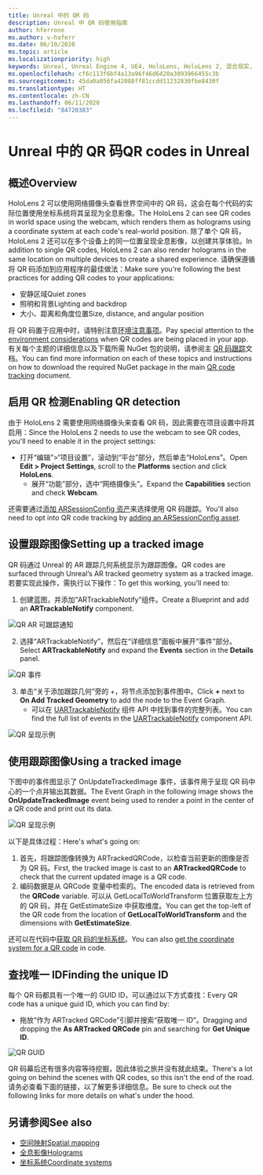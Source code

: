 ```yaml
---
title: Unreal 中的 QR 码
description: Unreal 中 QR 码使用指南
author: hferrone
ms.author: v-haferr
ms.date: 06/10/2020
ms.topic: article
ms.localizationpriority: high
keywords: Unreal, Unreal Engine 4, UE4, HoloLens, HoloLens 2, 混合现实, 开发, 功能, 文档, 指南, 全息影像, qr 码
ms.openlocfilehash: cf6c113f6bf4a13a96f46d6420a3093966455c3b
ms.sourcegitcommit: 45da0a056fa42088ff81ccdd11232830fbe8430f
ms.translationtype: HT
ms.contentlocale: zh-CN
ms.lasthandoff: 06/11/2020
ms.locfileid: "84720383"
---
```

# <a name="qr-codes-in-unreal"></a><span data-ttu-id="05418-104">Unreal 中的 QR 码</span><span class="sxs-lookup"><span data-stu-id="05418-104">QR codes in Unreal</span></span>

## <a name="overview"></a><span data-ttu-id="05418-105">概述</span><span class="sxs-lookup"><span data-stu-id="05418-105">Overview</span></span>

<span data-ttu-id="05418-106">HoloLens 2 可以使用网络摄像头查看世界空间中的 QR 码，这会在每个代码的实际位置使用坐标系统将其呈现为全息影像。</span><span class="sxs-lookup"><span data-stu-id="05418-106">The HoloLens 2 can see QR codes in world space using the webcam, which renders them as holograms using a coordinate system at each code's real-world position.</span></span>  <span data-ttu-id="05418-107">除了单个 QR 码，HoloLens 2 还可以在多个设备上的同一位置呈现全息影像，以创建共享体验。</span><span class="sxs-lookup"><span data-stu-id="05418-107">In addition to single QR codes, HoloLens 2 can also render holograms in the same location on multiple devices to create a shared experience.</span></span> <span data-ttu-id="05418-108">请确保遵循将 QR 码添加到应用程序的最佳做法：</span><span class="sxs-lookup"><span data-stu-id="05418-108">Make sure you're following the best practices for adding QR codes to your applications:</span></span>

- <span data-ttu-id="05418-109">安静区域</span><span class="sxs-lookup"><span data-stu-id="05418-109">Quiet zones</span></span>
- <span data-ttu-id="05418-110">照明和背景</span><span class="sxs-lookup"><span data-stu-id="05418-110">Lighting and backdrop</span></span>
- <span data-ttu-id="05418-111">大小、距离和角度位置</span><span class="sxs-lookup"><span data-stu-id="05418-111">Size, distance, and angular position</span></span>

<span data-ttu-id="05418-112">将 QR 码置于应用中时，请特别注意[环境注意事项](environment-considerations-for-hololens.md)。</span><span class="sxs-lookup"><span data-stu-id="05418-112">Pay special attention to the [environment considerations](environment-considerations-for-hololens.md) when QR codes are being placed in your app.</span></span> <span data-ttu-id="05418-113">有关每个主题的详细信息以及下载所需 NuGet 包的说明，请参阅主 [QR 码跟踪](qr-code-tracking.md)文档。</span><span class="sxs-lookup"><span data-stu-id="05418-113">You can find more information on each of these topics and instructions on how to download the required NuGet package in the main [QR code tracking](qr-code-tracking.md) document.</span></span> 

## <a name="enabling-qr-detection"></a><span data-ttu-id="05418-114">启用 QR 检测</span><span class="sxs-lookup"><span data-stu-id="05418-114">Enabling QR detection</span></span>
<span data-ttu-id="05418-115">由于 HoloLens 2 需要使用网络摄像头来查看 QR 码，因此需要在项目设置中将其启用：</span><span class="sxs-lookup"><span data-stu-id="05418-115">Since the HoloLens 2 needs to use the webcam to see QR codes, you'll need to enable it in the project settings:</span></span>
- <span data-ttu-id="05418-116">打开“编辑”>“项目设置”，滚动到“平台”部分，然后单击“HoloLens”。</span><span class="sxs-lookup"><span data-stu-id="05418-116">Open **Edit > Project Settings**, scroll to the **Platforms** section and click **HoloLens**.</span></span>
    + <span data-ttu-id="05418-117">展开“功能”部分，选中“网络摄像头”。</span><span class="sxs-lookup"><span data-stu-id="05418-117">Expand the **Capabilities** section and check **Webcam**.</span></span>  

<span data-ttu-id="05418-118">还需要通过[添加 ARSessionConfig 资产](https://docs.microsoft.com/windows/mixed-reality/unreal-uxt-ch3#adding-the-session-asset)来选择使用 QR 码跟踪。</span><span class="sxs-lookup"><span data-stu-id="05418-118">You'll also need to opt into QR code tracking by [adding an ARSessionConfig asset](https://docs.microsoft.com/windows/mixed-reality/unreal-uxt-ch3#adding-the-session-asset).</span></span>

## <a name="setting-up-a-tracked-image"></a><span data-ttu-id="05418-119">设置跟踪图像</span><span class="sxs-lookup"><span data-stu-id="05418-119">Setting up a tracked image</span></span>

<span data-ttu-id="05418-120">QR 码通过 Unreal 的 AR 跟踪几何系统显示为跟踪图像。</span><span class="sxs-lookup"><span data-stu-id="05418-120">QR codes are surfaced through Unreal’s AR tracked geometry system as a tracked image.</span></span> <span data-ttu-id="05418-121">若要实现此操作，需执行以下操作：</span><span class="sxs-lookup"><span data-stu-id="05418-121">To get this working, you'll need to:</span></span>
1. <span data-ttu-id="05418-122">创建蓝图，并添加“ARTrackableNotify”组件。</span><span class="sxs-lookup"><span data-stu-id="05418-122">Create a Blueprint and add an **ARTrackableNotify** component.</span></span>

![QR AR 可跟踪通知](images/unreal-spatialmapping-artrackablenotify.PNG)

2. <span data-ttu-id="05418-124">选择“ARTrackableNotify”，然后在“详细信息”面板中展开“事件”部分。</span><span class="sxs-lookup"><span data-stu-id="05418-124">Select **ARTrackableNotify** and expand the **Events** section in the **Details** panel.</span></span> 

![QR 事件](images/unreal-spatialmapping-events.PNG)

3. <span data-ttu-id="05418-126">单击“关于添加跟踪几何”旁的 +，将节点添加到事件图中。</span><span class="sxs-lookup"><span data-stu-id="05418-126">Click **+** next to **On Add Tracked Geometry** to add the node to the Event Graph.</span></span>
    - <span data-ttu-id="05418-127">可以在 [UARTrackableNotify](https://docs.unrealengine.com/API/Runtime/AugmentedReality/UARTrackableNotifyComponent/index.html) 组件 API 中找到事件的完整列表。</span><span class="sxs-lookup"><span data-stu-id="05418-127">You can find the full list of events in the [UARTrackableNotify](https://docs.unrealengine.com/API/Runtime/AugmentedReality/UARTrackableNotifyComponent/index.html) component API.</span></span> 

![QR 呈现示例](images/unreal-qr-codes-tracked-geometry.png)

## <a name="using-a-tracked-image"></a><span data-ttu-id="05418-129">使用跟踪图像</span><span class="sxs-lookup"><span data-stu-id="05418-129">Using a tracked image</span></span>
<span data-ttu-id="05418-130">下图中的事件图显示了 OnUpdateTrackedImage 事件，该事件用于呈现 QR 码中心的一个点并输出其数据。</span><span class="sxs-lookup"><span data-stu-id="05418-130">The Event Graph in the following image shows the **OnUpdateTrackedImage** event being used to render a point in the center of a QR code and print out its data.</span></span> 

![QR 呈现示例](images/unreal-qr-render.PNG)

<span data-ttu-id="05418-132">以下是具体过程：</span><span class="sxs-lookup"><span data-stu-id="05418-132">Here's what's going on:</span></span>
1. <span data-ttu-id="05418-133">首先，将跟踪图像转换为 ARTrackedQRCode，以检查当前更新的图像是否为 QR 码。</span><span class="sxs-lookup"><span data-stu-id="05418-133">First, the tracked image is cast to an **ARTrackedQRCode** to check that the current updated image is a QR code.</span></span>  
2. <span data-ttu-id="05418-134">编码数据是从 QRCode 变量中检索的。</span><span class="sxs-lookup"><span data-stu-id="05418-134">The encoded data is retrieved from the **QRCode** variable.</span></span> <span data-ttu-id="05418-135">可以从 GetLocalToWorldTransform 位置获取左上方的 QR 码，并在 GetEstimateSize 中获取维度。</span><span class="sxs-lookup"><span data-stu-id="05418-135">You can get the top-left of the QR code from the location of **GetLocalToWorldTransform** and the dimensions with **GetEstimateSize**.</span></span> 

<span data-ttu-id="05418-136">还可以在代码中[获取 QR 码的坐标系统](https://docs.microsoft.com/windows/mixed-reality/qr-code-tracking#getting-the-coordinate-system-for-a-qr-code)。</span><span class="sxs-lookup"><span data-stu-id="05418-136">You can also [get the coordinate system for a QR code](https://docs.microsoft.com/windows/mixed-reality/qr-code-tracking#getting-the-coordinate-system-for-a-qr-code) in code.</span></span>

## <a name="finding-the-unique-id"></a><span data-ttu-id="05418-137">查找唯一 ID</span><span class="sxs-lookup"><span data-stu-id="05418-137">Finding the unique ID</span></span>
<span data-ttu-id="05418-138">每个 QR 码都具有一个唯一的 GUID ID，可以通过以下方式查找：</span><span class="sxs-lookup"><span data-stu-id="05418-138">Every QR code has a unique guid ID, which you can find by:</span></span>
- <span data-ttu-id="05418-139">拖放“作为 ARTracked QRCode”引脚并搜索“获取唯一 ID”。</span><span class="sxs-lookup"><span data-stu-id="05418-139">Dragging and dropping the **As ARTracked QRCode**  pin and searching for **Get Unique ID**.</span></span>

![QR GUID](images/unreal-qr-guid.PNG)

<span data-ttu-id="05418-141">QR 码幕后还有很多内容等待挖掘，因此体验之旅并没有就此结束。</span><span class="sxs-lookup"><span data-stu-id="05418-141">There's a lot going on behind the scenes with QR codes, so this isn't the end of the road.</span></span> <span data-ttu-id="05418-142">请务必查看下面的链接，以了解更多详细信息。</span><span class="sxs-lookup"><span data-stu-id="05418-142">Be sure to check out the following links for more details on what's under the hood.</span></span>

## <a name="see-also"></a><span data-ttu-id="05418-143">另请参阅</span><span class="sxs-lookup"><span data-stu-id="05418-143">See also</span></span>
* [<span data-ttu-id="05418-144">空间映射</span><span class="sxs-lookup"><span data-stu-id="05418-144">Spatial mapping</span></span>](spatial-mapping.md)
* [<span data-ttu-id="05418-145">全息影像</span><span class="sxs-lookup"><span data-stu-id="05418-145">Holograms</span></span>](hologram.md)
* [<span data-ttu-id="05418-146">坐标系统</span><span class="sxs-lookup"><span data-stu-id="05418-146">Coordinate systems</span></span>](coordinate-systems.md)